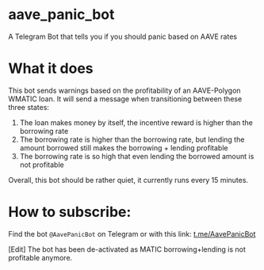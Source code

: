 # aave_panic_bot
A Telegram Bot that tells you if you should panic based on AAVE rates

# What it does

This bot sends warnings based on the profitability of an AAVE-Polygon WMATIC loan. It will send a message when transitioning between these three states:

1. The loan makes money by itself, the incentive reward is higher than the borrowing rate
2. The borrowing rate is higher than the borrowing rate, but lending the amount borrowed still makes the borrowing + lending profitable
3. The borrowing rate is so high that even lending the borrowed amount is not profitable

Overall, this bot should be rather quiet, it currently runs every 15 minutes.

# How to subscribe:
Find the bot `@AavePanicBot` on Telegram or with this link: [t.me/AavePanicBot](https://t.me/AavePanicBot)

[Edit] The bot has been de-activated as MATIC borrowing+lending is not profitable anymore.
